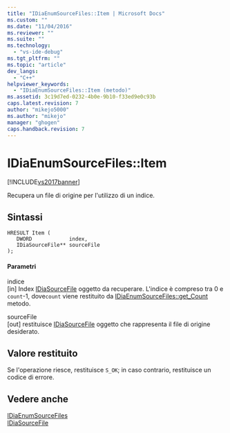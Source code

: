 ```yaml
---
title: "IDiaEnumSourceFiles::Item | Microsoft Docs"
ms.custom: ""
ms.date: "11/04/2016"
ms.reviewer: ""
ms.suite: ""
ms.technology: 
  - "vs-ide-debug"
ms.tgt_pltfrm: ""
ms.topic: "article"
dev_langs: 
  - "C++"
helpviewer_keywords: 
  - "IDiaEnumSourceFiles::Item (metodo)"
ms.assetid: 3c19d7ed-0232-4b0e-9b10-f33ed9e0c93b
caps.latest.revision: 7
author: "mikejo5000"
ms.author: "mikejo"
manager: "ghogen"
caps.handback.revision: 7
---
```

# IDiaEnumSourceFiles::Item
[!INCLUDE[vs2017banner](../../code-quality/includes/vs2017banner.md)]

Recupera un file di origine per l'utilizzo di un indice.  
  
## Sintassi  
  
```cpp#  
HRESULT Item (   
   DWORD            index,  
   IDiaSourceFile** sourceFile  
);  
```  
  
#### Parametri  
 indice  
 \[in\]  Index [IDiaSourceFile](../../debugger/debug-interface-access/idiasourcefile.md) oggetto da recuperare.  L'indice è compreso tra 0 e `count`\-1, dove`count` viene restituito da  [IDiaEnumSourceFiles::get\_Count](../../debugger/debug-interface-access/idiaenumsourcefiles-get-count.md) metodo.  
  
 sourceFile  
 \[out\]  restituisce [IDiaSourceFile](../../debugger/debug-interface-access/idiasourcefile.md) oggetto che rappresenta il file di origine desiderato.  
  
## Valore restituito  
 Se l'operazione riesce, restituisce `S_OK`; in caso contrario, restituisce un codice di errore.  
  
## Vedere anche  
 [IDiaEnumSourceFiles](../../debugger/debug-interface-access/idiaenumsourcefiles.md)   
 [IDiaSourceFile](../../debugger/debug-interface-access/idiasourcefile.md)